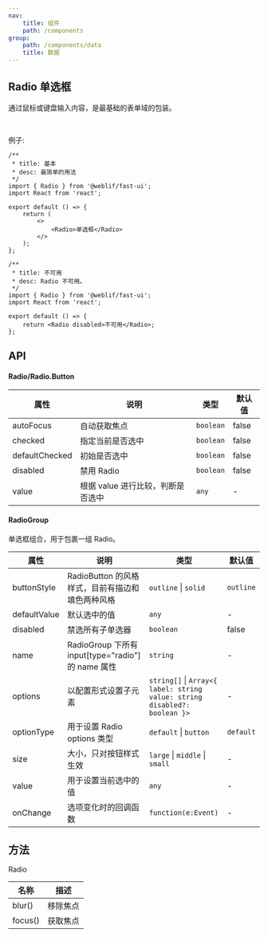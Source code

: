 ```yaml
---
nav:
    title: 组件
    path: /components
group:
    path: /components/data
    title: 数据
---
```


## Radio 单选框

通过鼠标或键盘输入内容，是最基础的表单域的包装。

<br />

例子:

<div class="fu-code-block-row">

<div class="fu-code-block-col-2-1">

```tsx
/**
 * title: 基本
 * desc: 最简单的用法
 */
import { Radio } from '@weblif/fast-ui';
import React from 'react';

export default () => {
    return (
        <>
            <Radio>单选框</Radio>
        </>
    );
};
```

</div>

<div class="fu-code-block-col-2-1">

```tsx
/**
 * title: 不可用
 * desc: Radio 不可用。
 */
import { Radio } from '@weblif/fast-ui';
import React from 'react';

export default () => {
    return <Radio disabled>不可用</Radio>;
};
```

</div>
</div>

## API

#### Radio/Radio.Button

| 属性           | 说明                              | 类型      | 默认值 |
| -------------- | --------------------------------- | --------- | ------ |
| autoFocus      | 自动获取焦点                      | `boolean` | false  |
| checked        | 指定当前是否选中                  | `boolean` | false  |
| defaultChecked | 初始是否选中                      | `boolean` | false  |
| disabled       | 禁用 Radio                        | `boolean` | false  |
| value          | 根据 value 进行比较，判断是否选中 | `any`     | -      |

#### RadioGroup

单选框组合，用于包裹一组 Radio。

| 属性 | 说明 | 类型 | 默认值 |
| --- | --- | --- | --- |
| buttonStyle | RadioButton 的风格样式，目前有描边和填色两种风格 | `outline` \| `solid` | `outline` |
| defaultValue | 默认选中的值 | `any` | - |
| disabled | 禁选所有子单选器 | `boolean` | false |
| name | RadioGroup 下所有 input[type="radio"] 的 name 属性 | `string` | - |
| options | 以配置形式设置子元素 | `string[]` \| `Array<{ label: string value: string disabled?: boolean }>` | - |
| optionType | 用于设置 Radio options 类型 | `default` \| `button` | `default` |
| size | 大小，只对按钮样式生效 | `large` \| `middle` \| `small` | - |
| value | 用于设置当前选中的值 | `any` | - |
| onChange | 选项变化时的回调函数 | `function(e:Event)` | - |

## 方法

Radio

| 名称    | 描述     |
| ------- | -------- |
| blur()  | 移除焦点 |
| focus() | 获取焦点 |
